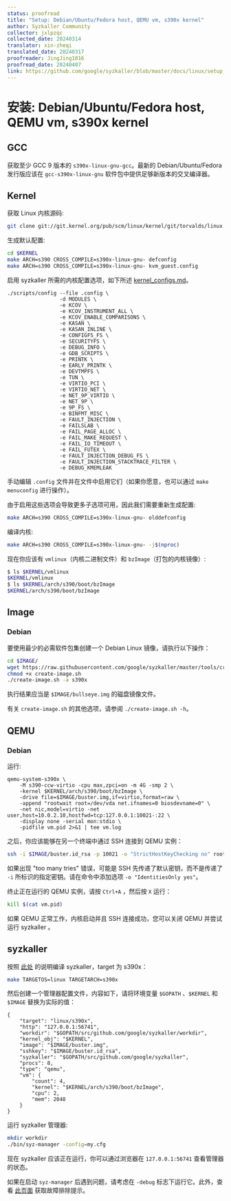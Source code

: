```yaml
---
status: proofread
title: "Setup: Debian/Ubuntu/Fedora host, QEMU vm, s390x kernel"
author: Syzkaller Community
collector: jxlpzqc
collected_date: 20240314
translator: xin-zheqi
translated_date: 20240317
proofreader: JingJing1016
proofread_date: 20240407
link: https://github.com/google/syzkaller/blob/master/docs/linux/setup_linux-host_qemu-vm_s390x-kernel.md
---
```


# 安装: Debian/Ubuntu/Fedora host, QEMU vm, s390x kernel

## GCC

获取至少 GCC 9 版本的 `s390x-linux-gnu-gcc`。最新的 Debian/Ubuntu/Fedora 发行版应该在 `gcc-s390x-linux-gnu` 软件包中提供足够新版本的交叉编译器。

## Kernel

获取 Linux 内核源码:

``` bash
git clone git://git.kernel.org/pub/scm/linux/kernel/git/torvalds/linux.git $KERNEL
```

生成默认配置:

``` bash
cd $KERNEL
make ARCH=s390 CROSS_COMPILE=s390x-linux-gnu- defconfig
make ARCH=s390 CROSS_COMPILE=s390x-linux-gnu- kvm_guest.config
```

启用 syzkaller 所需的内核配置选项，如下所述 [kernel_configs.md](kernel_configs.md)。

```
./scripts/config --file .config \
                 -d MODULES \
                 -e KCOV \
                 -e KCOV_INSTRUMENT_ALL \
                 -e KCOV_ENABLE_COMPARISONS \
                 -e KASAN \
                 -e KASAN_INLINE \
                 -e CONFIGFS_FS \
                 -e SECURITYFS \
                 -e DEBUG_INFO \
                 -e GDB_SCRIPTS \
                 -e PRINTK \
                 -e EARLY_PRINTK \
                 -e DEVTMPFS \
                 -e TUN \
                 -e VIRTIO_PCI \
                 -e VIRTIO_NET \
                 -e NET_9P_VIRTIO \
                 -e NET_9P \
                 -e 9P_FS \
                 -e BINFMT_MISC \
                 -e FAULT_INJECTION \
                 -e FAILSLAB \
                 -e FAIL_PAGE_ALLOC \
                 -e FAIL_MAKE_REQUEST \
                 -e FAIL_IO_TIMEOUT \
                 -e FAIL_FUTEX \
                 -e FAULT_INJECTION_DEBUG_FS \
                 -e FAULT_INJECTION_STACKTRACE_FILTER \
                 -e DEBUG_KMEMLEAK
```

手动编辑 `.config` 文件并在文件中启用它们（如果你愿意，也可以通过 `make menuconfig` 进行操作）。

由于启用这些选项会导致更多子选项可用，因此我们需要重新生成配置:

``` bash
make ARCH=s390 CROSS_COMPILE=s390x-linux-gnu- olddefconfig
```

编译内核:

``` bash
make ARCH=s390 CROSS_COMPILE=s390x-linux-gnu- -j$(nproc)
```

现在你应该有 `vmlinux`（内核二进制文件）和 `bzImage`（打包的内核镜像）:

``` bash
$ ls $KERNEL/vmlinux
$KERNEL/vmlinux
$ ls $KERNEL/arch/s390/boot/bzImage
$KERNEL/arch/s390/boot/bzImage
```

## Image

### Debian

要使用最少的必需软件包集创建一个 Debian Linux 镜像，请执行以下操作：

``` bash
cd $IMAGE/
wget https://raw.githubusercontent.com/google/syzkaller/master/tools/create-image.sh -O create-image.sh
chmod +x create-image.sh
./create-image.sh -a s390x
```

执行结果应当是 `$IMAGE/bullseye.img` 的磁盘镜像文件。

有关 `create-image.sh` 的其他选项，请参阅 `./create-image.sh -h`。

## QEMU

### Debian

运行:

```shell
qemu-system-s390x \
	-M s390-ccw-virtio -cpu max,zpci=on -m 4G -smp 2 \
	-kernel $KERNEL/arch/s390/boot/bzImage \
	-drive file=$IMAGE/buster.img,if=virtio,format=raw \
	-append "rootwait root=/dev/vda net.ifnames=0 biosdevname=0" \
	-net nic,model=virtio -net user,host=10.0.2.10,hostfwd=tcp:127.0.0.1:10021-:22 \
	-display none -serial mon:stdio \
	-pidfile vm.pid 2>&1 | tee vm.log
```

之后，你应该能够在另一个终端中通过 SSH 连接到 QEMU 实例：

``` bash
ssh -i $IMAGE/buster.id_rsa -p 10021 -o "StrictHostKeyChecking no" root@localhost
```

如果出现 "too many tries" 错误，可能是 SSH 先传递了默认密钥，而不是传递了 `-i` 所标识的指定密钥。请在命令中添加选项 `-o "IdentitiesOnly yes"`。

终止正在运行的 QEMU 实例，请按 `Ctrl+A` ，然后按 `X` 运行：

``` bash
kill $(cat vm.pid)
```

如果 QEMU 正常工作，内核启动并且 SSH 连接成功，您可以关闭 QEMU 并尝试运行 syzkaller 。

## syzkaller

按照 [此处](/sources/syzkaller/linux/setup.md#go-and-syzkaller) 的说明编译 syzkaller，target 为 s390x：

``` bash
make TARGETOS=linux TARGETARCH=s390x
```

然后创建一个管理器配置文件，内容如下，请将环境变量 `$GOPATH` 、`$KERNEL` 和 `$IMAGE` 替换为实际的值：

```
{
	"target": "linux/s390x",
	"http": "127.0.0.1:56741",
	"workdir": "$GOPATH/src/github.com/google/syzkaller/workdir",
	"kernel_obj": "$KERNEL",
	"image": "$IMAGE/buster.img",
	"sshkey": "$IMAGE/buster.id_rsa",
	"syzkaller": "$GOPATH/src/github.com/google/syzkaller",
	"procs": 8,
	"type": "qemu",
	"vm": {
		"count": 4,
		"kernel": "$KERNEL/arch/s390/boot/bzImage",
		"cpu": 2,
		"mem": 2048
	}
}
```

运行 syzkaller 管理器:

``` bash
mkdir workdir
./bin/syz-manager -config=my.cfg
```

现在 syzkaller 应该正在运行，你可以通过浏览器在 `127.0.0.1:56741` 查看管理器的状态。

如果在启动 `syz-manager` 后遇到问题，请考虑在 `-debug` 标志下运行它。此外，查看 [此页面](/sources/syzkaller/troubleshooting.md) 获取故障排除提示。
